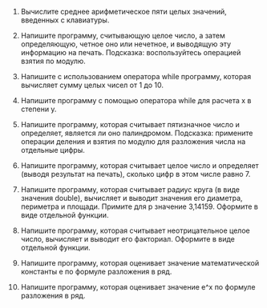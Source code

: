
1. Вычислите среднее арифметическое пяти целых значений, введенных с клавиатуры.

2. Напишите программу, считывающую целое число, а затем определяющую, четное оно или нечетное, и выводящую эту информацию на печать.
Подсказка: воспользуйтесь операцией взятия по модулю.

3. Напишите с использованием оператора while программу, которая вычисляет сумму целых чисел от 1 до 10.

4. Напишите программу с помощью оператора while для расчета x в степени y.

5. Напишите программу, которая считывает пятизначное число и определяет, является ли оно палиндромом.
Подсказка: примените операции деления и взятия по модулю для разложения числа на отдельные цифры.

6. Напишите программу, которая считывает целое число и определяет (выводя результат на печать), сколько цифр в этом числе равно 7.

7. Напишите программу, которая считывает радиус круга (в виде значения double), вычисляет и выводит значения его диаметра, периметра и площади.
Примите для p значение 3,14159. Оформите в виде отдельной функции.

8. Напишите программу, которая считывает неотрицательное целое число, вычисляет и выводит его факториал. Оформите в виде отдельной функции.

9. Напишите программу, которая оценивает значение математической константы e по формуле разложения в ряд.

10. Напишите программу, которая оценивает значение e^x по формуле разложения в ряд.

